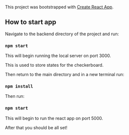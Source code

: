 This project was bootstrapped with [Create React App](https://github.com/facebook/create-react-app).

## How to start app

Navigate to the backend directory of the project and run:

### `npm start`

This will begin running the local server on port 3000.

This is used to store states for the checkerboard.

Then return to the main directory and in a new terminal run:

### `npm install`

Then run:

### `npm start`

This will begin to run the react app on port 5000.

After that you should be all set!
